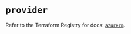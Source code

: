 # `provider`

Refer to the Terraform Registry for docs: [`azurerm`](https://registry.terraform.io/providers/hashicorp/azurerm/4.33.0/docs).
